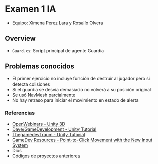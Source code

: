 # Examen 1 IA
- Equipo: Ximena Perez Lara y Rosalío Olvera


##  Overview

- `Guard.cs`: Script principal de agente Guardia

## Problemas conocidos
- El primer ejercicio no incluye función de destruir al jugador pero si detecta colisiones
- Si el guardia se desvía demasiado no volverá a su posición original 
- Se usó NavMesh parcialmente 
- No hay retraso para iniciar el movimiento en estado de alerta 

### Referencias

- [OpenWebinars - Unity 3D](https://www.youtube.com/watch?v=TLq_wSJVYys&ab_channel=OpenWebinars)
- [Dave/GameDevelopment - Unity Tutorial](https://www.youtube.com/watch?v=UjkSFoLxesw&ab_channel=Dave%2FGameDevelopment)
- [ThegamedevTraum - Unity Tutorial](https://www.youtube.com/watch?v=MtLCmBG_pYo&list=LL&index=1&ab_channel=ThegamedevTraum)
- [GameDev Resources - Point-to-Click Movement with the New Input System](https://gamedev-resources.com/point-to-click-movement-with-the-new-input-system-cinemachine/)
- Dios 
- Códigos de proyectos anteriores 

